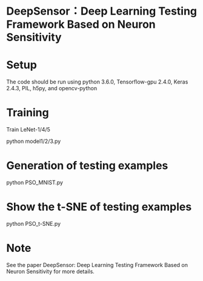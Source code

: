 # DeepSensor：Deep Learning Testing Framework Based on Neuron Sensitivity
# Setup
The code should be run using python 3.6.0, Tensorflow-gpu 2.4.0, Keras 2.4.3, PIL, h5py, and opencv-python

# Training
Train LeNet-1/4/5

python model1/2/3.py

# Generation of testing examples
python PSO_MNIST.py
# Show the t-SNE of testing examples
python PSO_t-SNE.py
# Note
See the paper DeepSensor: Deep Learning Testing Framework Based on Neuron Sensitivity for more details.
